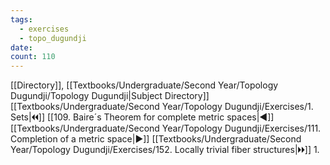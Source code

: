```yaml
---
tags:
  - exercises
  - topo_dugundji
date: 
count: 110
---
```

[[Directory]], [[Textbooks/Undergraduate/Second Year/Topology Dugundji/Topology Dugundji|Subject Directory]]
[[Textbooks/Undergraduate/Second Year/Topology Dugundji/Exercises/1. Sets|🞀🞀]] [[109. Baire´s Theorem for complete metric spaces|◀]] [[Textbooks/Undergraduate/Second Year/Topology Dugundji/Exercises/111. Completion of a metric space|▶]] [[Textbooks/Undergraduate/Second Year/Topology Dugundji/Exercises/152. Locally trivial fiber structures|🞂🞂]]
1. 